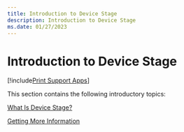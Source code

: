 ```yaml
---
title: Introduction to Device Stage
description: Introduction to Device Stage
ms.date: 01/27/2023
---
```


# Introduction to Device Stage

[!include[Print Support Apps](../includes/print-support-apps.md)]

This section contains the following introductory topics:

[What Is Device Stage?](what-is-device-stage-.md)

[Getting More Information](getting-more-information.md)
